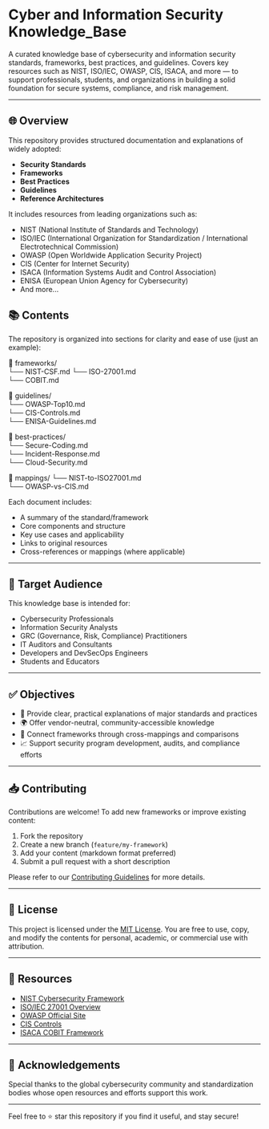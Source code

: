 # Cyber and Information Security Knowledge_Base
A curated knowledge base of cybersecurity and information security standards, frameworks, best practices, and guidelines. Covers key resources such as NIST, ISO/IEC, OWASP, CIS, ISACA, and more — to support professionals, students, and organizations in building a solid foundation for secure systems, compliance, and risk management.

---

## 🌐 Overview

This repository provides structured documentation and explanations of widely adopted:

- **Security Standards**
- **Frameworks**
- **Best Practices**
- **Guidelines**
- **Reference Architectures**

It includes resources from leading organizations such as:

- NIST (National Institute of Standards and Technology)
- ISO/IEC (International Organization for Standardization / International Electrotechnical Commission)
- OWASP (Open Worldwide Application Security Project)
- CIS (Center for Internet Security)
- ISACA (Information Systems Audit and Control Association)
- ENISA (European Union Agency for Cybersecurity)
- And more...

## 📚 Contents

The repository is organized into sections for clarity and ease of use (just an example):

📁 frameworks/  
└── NIST-CSF.md
└── ISO-27001.md  
└── COBIT.md  

📁 guidelines/  
└── OWASP-Top10.md  
└── CIS-Controls.md  
└── ENISA-Guidelines.md  

📁 best-practices/  
└── Secure-Coding.md  
└── Incident-Response.md  
└── Cloud-Security.md  

📁 mappings/
└── NIST-to-ISO27001.md  
└── OWASP-vs-CIS.md  

Each document includes:
- A summary of the standard/framework
- Core components and structure
- Key use cases and applicability
- Links to original resources
- Cross-references or mappings (where applicable)

---

## 🎯 Target Audience

This knowledge base is intended for:

- Cybersecurity Professionals
- Information Security Analysts
- GRC (Governance, Risk, Compliance) Practitioners
- IT Auditors and Consultants
- Developers and DevSecOps Engineers
- Students and Educators

---

## ✅ Objectives

- 📖 Provide clear, practical explanations of major standards and practices
- 🌍 Offer vendor-neutral, community-accessible knowledge
- 🔗 Connect frameworks through cross-mappings and comparisons
- 📈 Support security program development, audits, and compliance efforts

---

## 📥 Contributing

Contributions are welcome! To add new frameworks or improve existing content:

1. Fork the repository
2. Create a new branch (`feature/my-framework`)
3. Add your content (markdown format preferred)
4. Submit a pull request with a short description

Please refer to our [Contributing Guidelines](CONTRIBUTING.md) for more details.

---

## 📄 License

This project is licensed under the [MIT License](LICENSE). You are free to use, copy, and modify the contents for personal, academic, or commercial use with attribution.

---

## 🔗 Resources

- [NIST Cybersecurity Framework](https://www.nist.gov/cyberframework)
- [ISO/IEC 27001 Overview](https://www.iso.org/isoiec-27001-information-security.html)
- [OWASP Official Site](https://owasp.org/)
- [CIS Controls](https://www.cisecurity.org/controls/)
- [ISACA COBIT Framework](https://www.isaca.org/resources/cobit)

---

## 🤝 Acknowledgements

Special thanks to the global cybersecurity community and standardization bodies whose open resources and efforts support this work.

---

Feel free to ⭐️ star this repository if you find it useful, and stay secure!
